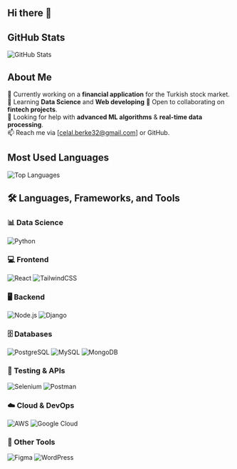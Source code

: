## Hi there 👋

## GitHub Stats
![GitHub Stats](https://github-readme-stats.vercel.app/api?username=celalberkeakyol&theme=vue-dark&show_icons=true&hide_border=true&count_private=true)

## About Me
🔭 Currently working on a **financial application** for the Turkish stock market.  
🌱 Learning **Data Science** and **Web developing**
👯 Open to collaborating on **fintech projects**.  
🤔 Looking for help with **advanced ML algorithms** & **real-time data processing**.  
📫 Reach me via [celal.berke32@gmail.com] or GitHub.  

## Most Used Languages
![Top Languages](https://github-readme-stats.vercel.app/api/top-langs/?username=celalberkeakyol&theme=vue-dark&show_icons=true&hide_border=true&layout=compact)

## 🛠 Languages, Frameworks, and Tools

### **📊 Data Science**
![Python](https://img.shields.io/badge/-Python-3776AB?style=for-the-badge&logo=python&logoColor=white) 

### **💻 Frontend**
![React](https://img.shields.io/badge/-React-61DAFB?style=for-the-badge&logo=react&logoColor=black) 
![TailwindCSS](https://img.shields.io/badge/-TailwindCSS-38B2AC?style=for-the-badge&logo=tailwind-css&logoColor=white)  

### **🖥️ Backend**
![Node.js](https://img.shields.io/badge/-Node.js-339933?style=for-the-badge&logo=node.js&logoColor=white) 
![Django](https://img.shields.io/badge/-Django-092E20?style=for-the-badge&logo=django&logoColor=white) 

### **🗄 Databases**
![PostgreSQL](https://img.shields.io/badge/-PostgreSQL-336791?style=for-the-badge&logo=postgresql&logoColor=white) 
![MySQL](https://img.shields.io/badge/-MySQL-4479A1?style=for-the-badge&logo=mysql&logoColor=white) 
![MongoDB](https://img.shields.io/badge/-MongoDB-47A248?style=for-the-badge&logo=mongodb&logoColor=white)  

### **🧪 Testing & APIs**
![Selenium](https://img.shields.io/badge/-Selenium-43B02A?style=for-the-badge&logo=selenium&logoColor=white) 
![Postman](https://img.shields.io/badge/-Postman-FF6C37?style=for-the-badge&logo=postman&logoColor=white)  

### **☁️ Cloud & DevOps**
![AWS](https://img.shields.io/badge/-AWS-232F3E?style=for-the-badge&logo=amazon-aws&logoColor=white) 
![Google Cloud](https://img.shields.io/badge/-Google%20Cloud-4285F4?style=for-the-badge&logo=google-cloud&logoColor=white)  

### **🔧 Other Tools**
![Figma](https://img.shields.io/badge/-Figma-F24E1E?style=for-the-badge&logo=figma&logoColor=white) 
![WordPress](https://img.shields.io/badge/-WordPress-21759B?style=for-the-badge&logo=wordpress&logoColor=white)  
